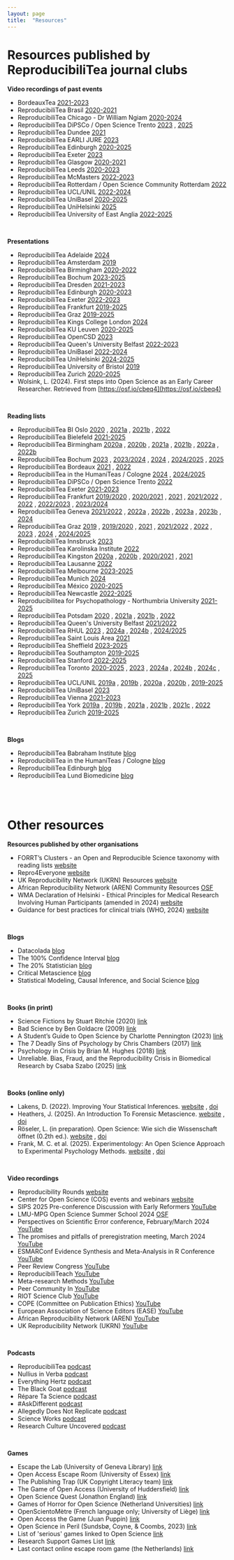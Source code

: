 ```yaml
---
layout: page
title:  "Resources"
---
```


# Resources published by ReproducibiliTea journal clubs


**Video recordings of past events**


*  BordeauxTea [2021-2023](https://www.youtube.com/playlist?list=PLg2e4R8SdhpeuGmNC_YpqA75rRFg81Pg-)   
*  ReproducibiliTea Brasil [2020-2021](https://www.youtube.com/playlist?list=PLfID5M8U8w5tfNmLgz2jM0ggn_azVVT4j)  
*  ReproducibiliTea Chicago - Dr William Ngiam [2020-2024](https://www.youtube.com/@WilliamNgiam/videos)
*  ReproducibiliTea DiPSCo / Open Science Trento [2023](https://www.youtube.com/@ReproTeaUnitn/videos) , [2025](https://sites.google.com/unitn.it/reproducibilitea/reproducibilitea-seminars/iv-edition-2025?authuser=0)   
*  ReproducibiliTea Dundee [2021](https://www.youtube.com/@dundeereproducibilitea2015/videos)   
*  ReproducibiliTea EARLI JURE [2023](https://www.youtube.com/playlist?list=PL3XjW1TIAkRRFJTjMY-AYLECF7-qAEUIy) 
*  ReproducibiliTea Edinburgh [2020-2025](https://www.youtube.com/@edinburghreproducibilitea1277/videos)   
*  ReproducibiliTea Exeter [2023](https://osf.io/rmehf/files/osfstorage) 
*  ReproducibiliTea Glasgow [2020-2021](https://www.youtube.com/@glasgowreproducibilitea1816/videos)    
*  ReproducibiliTea Leeds [2020-2023](https://www.youtube.com/@leedsreproducibilitea8534/videos)   
*  ReproducibiliTea McMasters [2022-2023](https://osf.io/xtezw/files/osfstorage)  
*  ReproducibiliTea Rotterdam / Open Science Community Rotterdam [2022](https://www.youtube.com/@opensciencecommunityrotter4952/videos)   
*  ReproducibiliTea UCL/UNIL [2022-2024](https://sites.google.com/view/reproducibilitea-ucl/recordings?authuser=0)  
*  ReproducibiliTea UniBasel [2020-2025](https://www.youtube.com/@bam_mri/videos) 
*  ReproducibiliTea UniHelsinki [2025](https://www.helsinki.fi/fi/unitube/video/ecd3c68d-b4f6-4948-8f0a-6e53a5c7c2ea) 
*  ReproducibiliTea University of East Anglia [2022-2025](https://www.youtube.com/@reproducibiliteauea1434/videos)

<br/>

**Presentations**

*  ReproducibiliTea Adelaide [2024](https://sites.google.com/view/rtea-adelaide/archive?authuser=0#h.vhxe0weq4031) 
*  ReproducibiliTea Amsterdam [2019](https://osf.io/sn6dk/files/osfstorage) 
*  ReproducibiliTea Birmingham [2020-2022](https://osf.io/jbqw6/files/osfstorage) 
*  ReproducibiliTea Bochum [2023-2025](https://osf.io/vak6y/files/osfstorage) 
*  ReproducibiliTea Dresden [2021-2023](https://osf.io/8gkqn/files/osfstorage) 
*  ReproducibiliTea Edinburgh [2020-2023](https://osf.io/kh5px/files/osfstorage) 
*  ReproducibiliTea Exeter [2022-2023](https://osf.io/rmehf/files/osfstorage) 
*  ReproducibiliTea Frankfurt [2019-2025](https://osf.io/254t7/files/osfstorage) 
*  ReproducibiliTea Graz [2019-2025](https://osf.io/r3hcn/) 
*  ReproducibiliTea Kings College London [2024](https://osf.io/msb2f/files/osfstorage) 
*  ReproducibiliTea KU Leuven [2020-2025](https://osf.io/4fyaq/files/osfstorage) 
*  ReproducibiliTea OpenCSD [2023](https://osf.io/bsq5u/files/osfstorage) 
*  ReproducibiliTea Queen's University Belfast [2022-2023](https://osf.io/2rgth/files/osfstorage) 
*  ReproducibiliTea UniBasel [2022-2024](https://osf.io/kp98v/files/osfstorage) 
*  ReproducibiliTea UniHelsinki [2024-2025](https://osf.io/4r5xt/files/osfstorage) 
*  ReproducibiliTea University of Bristol [2019](https://osf.io/9zbcw/files/osfstorage) 
*  ReproducibiliTea Zurich [2020-2025](https://osf.io/f2dt8/files/osfstorage) 
*  Wolsink, L. (2024). First steps into Open Science as an Early Career Researcher. Retrieved from [https://osf.io/cbeq4](https://osf.io/cbeq4)

<br/>

 **Reading lists**

*  ReproducibiliTea BI Oslo [2020](https://osf.io/cf8ja) , [2021a](https://osf.io/8tpjc) , [2021b](https://osf.io/3k7zp) , [2022](https://osf.io/6ubwk)
*  ReproducibiliTea Bielefeld [2021-2025](https://burst.pages.ub.uni-bielefeld.de/burst/resources/2021-11-05-paper/)
*  ReproducibiliTea Birmingham [2020a](https://osf.io/uns3b) , [2020b](https://osf.io/c5njh) , [2021a](https://osf.io/e5sbp) , [2021b](https://osf.io/trb4p) , [2022a](https://osf.io/dgjnx) , [2022b](https://osf.io/rkn67)
*  ReproducibiliTea Bochum [2023](https://osf.io/ev4zw) , [2023/2024](https://osf.io/957d3) , [2024](https://osf.io/azr2q) , [2024/2025](https://osf.io/fcbw7) , [2025](https://osf.io/zmrpj)
*  ReproducibiliTea Bordeaux [2021](https://osf.io/jqxw6/wiki/Schedule-21/) , [2022](https://osf.io/jqxw6/wiki/Schedule/)
*  ReproducibiliTea in the HumaniTeas / Cologne [2024](https://ub.uni-koeln.de/en/courses-consultations/specials/reproducibilitea-in-the-humaniteas/reproducibilitea-ss-2024) , [2024/2025](https://ub.uni-koeln.de/en/kurse-beratung/specials/reproducibilitea-in-the-humaniteas/reproducibilitea-ws-2024-25)
*  ReproducibiliTea DiPSCo / Open Science Trento [2022](https://sites.google.com/unitn.it/reproducibilitea/reading-list/our-reading-list?authuser=0)
*  ReproducibiliTea Exeter [2021-2023](https://osf.io/rmehf/files/osfstorage)
*  ReproducibiliTea Frankfurt [2019/2020](https://osf.io/jk74w) , [2020/2021](https://osf.io/jfbv5) , [2021](https://osf.io/8v764) , [2021/2022](https://osf.io/ebd6x) , [2022](https://osf.io/vqhkw) , [2022/2023](https://osf.io/zng2d) , [2023/2024](https://osf.io/9hrtw)
*  ReproducibiliTea Geneva [2021/2022](https://osf.io/qrsgc) , [2022a](https://osf.io/9yek7) , [2022b](https://osf.io/yt2rs) , [2023a](https://osf.io/cjg7m) , [2023b](https://osf.io/mt7rj) , [2024](https://osf.io/gf53t)
*  ReproducibiliTea Graz [2019](https://osf.io/g4e8j) , [2019/2020](https://osf.io/8kbm2) , [2021](https://osf.io/buv2g) , [2021/2022](https://osf.io/v7f4t) , [2022](https://osf.io/rkfbs) , [2023](https://osf.io/2mjgh) , [2024](https://osf.io/x2unk) , [2024/2025](https://osf.io/2at7j)
*  ReproducibiliTea Innsbruck [2023](https://osf.io/jtx2m/wiki/home/)
*  ReproducibiliTea Karolinska Institute [2022](https://osf.io/k9wzn)
*  ReproducibiliTea Kingston [2020a](https://osf.io/y7sed) , [2020b](https://osf.io/z2wrq) , [2020/2021](https://osf.io/q7dk4) , [2021](https://osf.io/4gkcj)
*  ReproducibiliTea Lausanne [2022](https://osf.io/76gcb)
*  ReproducibiliTea Melbourne [2023-2025](https://www.aus-rn.org/journal-clubs)
*  ReproducibiliTea Munich [2024](https://www.osc.uni-muenchen.de/meetups/reproducibilitea/reprot_programm_sose2024.pdf)
*  ReproducibiliTea México [2020-2025](https://sites.google.com/view/rptmx)
*  ReproducibiliTea Newcastle [2022-2025](https://www.ncl.ac.uk/library/academics-and-researchers/lrs/open-research/reproducibilitea/)
*  Reproducibilitea for Psychopathology - Northumbria University [2021-2025](https://osf.io/3vd59/files/osfstorage)
*  ReproducibiliTea Potsdam [2020](https://osf.io/ucm58) ,  [2021a](https://osf.io/8ta73) , [2021b](https://osf.io/k9etb) , [2022](https://osf.io/vwqgb)
*  ReproducibiliTea Queen's University Belfast [2021/2022](https://osf.io/cnu82)
*  ReproducibiliTea RHUL [2023](https://osf.io/9zxbh) ,  [2024a](https://osf.io/x4ynd) ,  [2024b](https://osf.io/8mqat) , [2024/2025](https://osf.io/r9uts)
*  ReproducibiliTea Saint Louis Area [2021](https://osf.io/edpx6)
*  ReproducibiliTea Sheffield [2023-2025](https://reproducibilitea-sheffield.github.io/)
*  ReproducibiliTea Southampton [2019-2025](https://library.soton.ac.uk/lovedata/reproducibiliTea#previous)
*  ReproducibiliTea Stanford [2022-2025](https://med.stanford.edu/sporr/education/training/ReproducibiliTea.html)
*  ReproducibiliTea Toronto [2020-2025](https://osf.io/h3adt/wiki/home/) , [2023](https://osf.io/r6t57) , [2024a](https://osf.io/j9c5m) , [2024b](https://osf.io/zjh3p) , [2024c](https://osf.io/wzagr) , [2025](https://osf.io/7dh3j)
*  ReproducibiliTea UCL/UNIL [2019a](https://osf.io/nkhyu) , [2019b](https://osf.io/pnx7j) , [2020a](https://osf.io/ypqz5) , [2020b](https://osf.io/k5486) ,  [2019-2025](https://sites.google.com/view/reproducibilitea-ucl/past-events?authuser=0)
*  ReproducibiliTea UniBasel [2023](https://osf.io/rqp56)
*  ReproducibiliTea Vienna [2021-2023](https://drive.google.com/file/d/11y1iwtVbv_dPasHGWJUdfqLPh5i8T1IO/view)
*  ReproducibiliTea York [2019a](https://osf.io/msr43) , [2019b](https://osf.io/3e2jb) , [2021a](https://osf.io/2hj3n) ,  [2021b](https://osf.io/yhzqw) ,  [2021c](https://osf.io/qg9ec) , [2022](https://osf.io/bq9na)
*  ReproducibiliTea Zurich [2019-2025](https://www.crs.uzh.ch/en/training/ReproducibiliTea.html)

<br/>

**Blogs**
*  ReproducibiliTea Babraham Institute [blog](https://babraham-reproducibilitea-journal-club.gitlab.io/babraham-reproducibilitea-journal-club/)
*  ReproducibiliTea in the HumaniTeas / Cologne [blog](https://elenlefoll.quarto.pub/os-linguistics2025/posts.html)
*  ReproducibiliTea Edinburgh [blog](https://edopenresearch.wordpress.com/category/reproducibilitea-blog/)
*  ReproducibiliTea Lund Biomedicine [blog](https://www.advansci-research.com/blog-and-news/categories/reproducibilitea-journal-club) 

<br/><br/>

# Other resources

**Resources published by other organisations**
*  FORRT’s Clusters - an Open and Reproducible Science taxonomy with reading lists [website](https://forrt.org/clusters/)
*  Repro4Everyone [website](https://www.repro4everyone.org/resources)
*  UK Reproducibility Network (UKRN) Resources [website](https://www.ukrn.org/resources/)
*  African Reproducibility Network (AREN) Community Resources [OSF](https://osf.io/zdp83/)
*  WMA Declaration of Helsinki - Ethical Principles for Medical Research Involving Human Participants (amended in 2024) [website](https://www.wma.net/policies-post/wma-declaration-of-helsinki/)
*  Guidance for best practices for clinical trials (WHO, 2024) [website](https://www.who.int/publications/i/item/9789240097711)

<br/>

**Blogs**
*  Datacolada [blog](https://datacolada.org/)
*  The 100% Confidence Interval [blog](https://www.the100.ci/)
*  The 20% Statistician [blog](https://daniellakens.blogspot.com/)
*  Critical Metascience [blog](https://markrubin.substack.com/)
*  Statistical Modeling, Causal Inference, and Social Science [blog](https://statmodeling.stat.columbia.edu/)

<br/>

**Books (in print)**
*  Science Fictions by Stuart Ritchie (2020) [link](https://www.sciencefictions.org/p/book)
*  Bad Science by Ben Goldacre (2009) [link](https://www.amazon.co.uk/Bad-Science-Ben-Goldacre/dp/000728487X/?tag=bs0b-21)
*  A Student’s Guide to Open Science by Charlotte Pennington (2023) [link](https://www.mheducation.co.uk/a-student-s-guide-to-open-science-using-the-replication-crisis-to-reform-psychology-9780335251162-emea-group)
*  The 7 Deadly Sins of Psychology by Chris Chambers (2017) [link](https://press.princeton.edu/books/hardcover/9780691158907/the-seven-deadly-sins-of-psychology)
*  Psychology in Crisis by Brian M. Hughes (2018) [link](https://brianmhughes.com/2018/08/13/psychology-in-crisis/)
*  Unreliable. Bias, Fraud, and the Reproducibility Crisis in Biomedical Research by Csaba Szabo (2025) [link](https://cup.columbia.edu/book/unreliable/9780231216241/) 

<br/>

**Books (online only)**
*  Lakens, D. (2022). Improving Your Statistical Inferences. [website](https://lakens.github.io/statistical_inferences/) , [doi](https://doi.org/10.5281/zenodo.6409077)
*  Heathers, J. (2025). An Introduction To Forensic Metascience. [website](https://jamesheathers.curve.space/) , [doi](https://doi.org/10.5281/zenodo.14871843)
*  Röseler, L. (in preparation). Open Science: Wie sich die Wissenschaft öffnet (0.2th ed.). [website](https://lukasroeseler.github.io/opensciencebuch/) , [doi](https://doi.org/10.17605/OSF.IO/2QXWV)
*  Frank, M. C. et al. (2025). Experimentology: An Open Science Approach to Experimental Psychology Methods. [website](https://experimentology.io/) , [doi](https://doi.org/10.25936/3JP6-5M50) 

<br/>

**Video recordings** 
*  Reproducibility Rounds [website](https://med.stanford.edu/sporr/education/training/Reproducibility_Rounds.html)
*  Center for Open Science (COS) events and webinars [website](https://www.cos.io/event)
*  SIPS 2025 Pre-conference Discussion with Early Reformers [YouTube](https://www.youtube.com/@ImprovingPsych/videos)
*  LMU-MPG Open Science Summer School 2024 [OSF](https://osf.io/pxgsc/)
*  Perspectives on Scientific Error conference, February/March 2024 [YouTube](https://www.youtube.com/playlist?list=PL2jHUB0Qi4eMKMfEhumy5DHGcZZVEBiSB)
*  The promises and pitfalls of preregistration meeting, March 2024 [YouTube](https://www.youtube.com/playlist?list=PLg7f-TkW11iWRzQbKFl7jWqgc9EDgK16V)
*  ESMARConf Evidence Synthesis and Meta-Analysis in R Conference [YouTube](https://esmarconf.org/recordings/)
*  Peer Review Congress [YouTube](https://www.youtube.com/@peerreviewcongress8496/videos)
*  ReproducibiliTeach [YouTube](https://www.youtube.com/@reproducibiliteach/videos)
*  Meta-research Methods [YouTube](https://www.youtube.com/@Metaresearch_methods/videos)
*  Peer Community In [YouTube](https://www.youtube.com/@peercommunityin9351/videos)
*  RIOT Science Club [YouTube](https://www.youtube.com/@RIOTScienceClub/videos)
*  COPE (Committee on Publication Ethics) [YouTube](https://www.youtube.com/@publicationethics/videos)
*  European Association of Science Editors (EASE) [YouTube](https://www.youtube.com/@EASEeditors/videos)
*  African Reproducibility Network (AREN) [YouTube](https://www.youtube.com/@africanrepro/videos)
*  UK Reproducibility Network (UKRN) [YouTube](https://www.youtube.com/@ukreproducibilitynetwork3307/videos) 

<br/>

**Podcasts**
*  ReproducibiliTea [podcast](https://soundcloud.com/reproducibilitea)
*  Nullius in Verba [podcast](https://nulliusinverba.podbean.com/)
*  Everything Hertz [podcast](https://everythinghertz.com/)
*  The Black Goat [podcast](https://www.theblackgoatpodcast.com/)
*  Répare Ta Science [podcast](https://open.spotify.com/show/0b98zlhi0Axosw96tmcZ86)
*  #AskDifferent [podcast](https://www.einsteinfoundation.de/en/podcast)
*  Allegedly Does Not Replicate [podcast](https://open.spotify.com/show/1gH9YRve1SpkH8OvaWI0i7)
*  Science Works [podcast](https://www.rmz.hu-berlin.de/en/rmz-funk/podcast)
*  Research Culture Uncovered [podcast](https://research-culture.captivate.fm/)

<br/>

**Games**
*  Escape the Lab (University of Geneva Library) [link](https://www.unige.ch/innovations-pedagogiques/en/project-list/escape-the-lab)
*  Open Access Escape Room (University of Essex) [link](https://figshare.com/articles/journal_contribution/Open_Access_Escape_Room_-_Instructions/7359398?file=13599407)
*  The Publishing Trap (UK Copyright Literacy team) [link](https://copyrightliteracy.org/resources/the-publishing-trap/)
*  The Game of Open Access (University of Huddersfield) [link](https://eprints.hud.ac.uk/id/eprint/33874/) 
*  Open Science Quest (Jonathon England) [link](https://openscience.quest/) 
*  Games of Horror for Open Science (Netherland Universities) [link](https://ghostcollective.github.io/) 
*  OpenScientoMètre (French language only; University of Liège) [link](https://lib.uliege.be/fr/open-science/nos-outils/openscientometre)
*  Open Access the Game (Juan Puppin) [link](https://www.construct.net/en/free-online-games/open-access-game-542/play)
*  Open Science in Peril (Sundsbø, Coyne, & Coombs, 2023) [link](https://figshare.com/projects/Open_Science_in_Peril/194243)
*  List of 'serious' games linked to Open Science [link](https://openplato.eu/mod/page/view.php?id=1102) 
*  Research Support Games List [link](https://figshare.com/articles/online_resource/Research_Support_Games_List/16652701/5?file=34327916)
*  Last contact online escape room game (the Netherlands) [link](https://www.sherlocked.nl/last-contact) 
